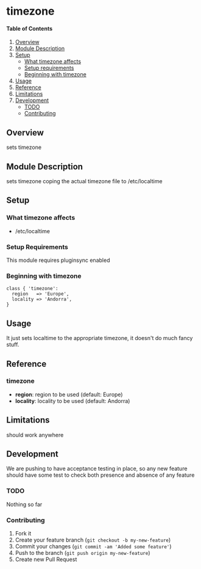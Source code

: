 # timezone

#### Table of Contents

1. [Overview](#overview)
2. [Module Description](#module-description)
3. [Setup](#setup)
    * [What timezone affects](#what-timezone-affects)
    * [Setup requirements](#setup-requirements)
    * [Beginning with timezone](#beginning-with-timezone)
4. [Usage](#usage)
5. [Reference](#reference)
5. [Limitations](#limitations)
6. [Development](#development)
    * [TODO](#todo)
    * [Contributing](#contributing)

## Overview

sets timezone

## Module Description

sets timezone coping the actual timezone file to /etc/localtime

## Setup

### What timezone affects

* /etc/localtime

### Setup Requirements

This module requires pluginsync enabled

### Beginning with timezone

```puppet
class { 'timezone':
  region   => 'Europe',
  locality => 'Andorra',
}
```

## Usage

It just sets localtime to the appropriate timezone, it doesn't do much fancy stuff.

## Reference

### timezone
* **region**: region to be used (default: Europe)
* **locality**: locality to be used (default: Andorra)

## Limitations

should work anywhere

## Development

We are pushing to have acceptance testing in place, so any new feature should
have some test to check both presence and absence of any feature

### TODO

Nothing so far

### Contributing

1. Fork it
2. Create your feature branch (`git checkout -b my-new-feature`)
3. Commit your changes (`git commit -am 'Added some feature'`)
4. Push to the branch (`git push origin my-new-feature`)
5. Create new Pull Request
